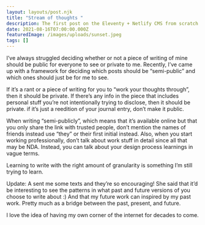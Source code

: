 ```yaml
---
layout: layouts/post.njk
title: "Stream of thoughts "
description: The first post on the Eleventy + Netlify CMS from scratch blog
date: 2021-08-16T07:00:00.000Z
featuredImage: /images/uploads/sunset.jpeg
tags: []
---
```

I’ve always struggled deciding whether or not a piece of writing of mine should be public for everyone to see or private to me. Recently, I’ve came up with a framework for deciding which posts should be “semi-public” and which ones should just be for me to see. 

If it’s a rant or a piece of writing for you to “work your thoughts through”, then it should be private. If there’s any info in the piece that includes personal stuff you’re not intentionally trying to disclose, then it should be private. if it’s just a reedition of your journal entry, don’t make it public. 

When writing “semi-publicly”, which means that it’s available online but that you only share the link with trusted people, don’t mention the names of friends instead use “they” or their first initial instead. Also, when you start working professionally, don’t talk about work stuff in detail since all that may be NDA. Instead, you can talk about your design process learnings in vague terms. 

Learning to write with the right amount of granularity is something I’m still trying to learn.  

Update: A sent me some texts and they’re so encouraging! She said that it’d be interesting to see the patterns in what past and future versions of you choose to write about :) And that my future work can inspired by my past work. Pretty much as a bridge between the past, present, and future. 

I love the idea of having my own corner of the internet for decades to come.